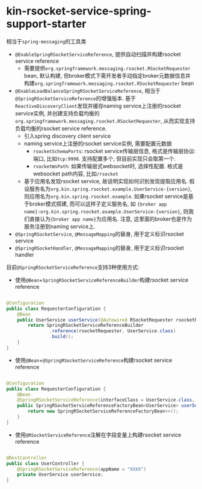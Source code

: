 # kin-rsocket-service-spring-support-starter
相当于`spring-messaging`的工具类

* `@EnableSpringRSocketServiceReference`, 提供自动扫描并构建rsocket service reference
    * 需要提供`org.springframework.messaging.rsocket.RSocketRequester` bean, 默认构建,
      但broker模式下需开发者手动指定broker元数据信息并构建`org.springframework.messaging.rsocket.RSocketRequester` bean
* `@EnableLoadBalanceSpringRSocketServiceReference`, 相当于`@SpringRSocketServiceReference`的增强版本.
  基于`ReactiveDiscoveryClient`发现并缓存naming service上注册的rsocket service实例,
  并创建支持负载均衡的`org.springframework.messaging.rsocket.RSocketRequester`, 从而实现支持负载均衡的rsocket service reference.
    * 引入spring discovery client service
    * naming service上注册的rsocket service实例, 需要配置元数据
        * `rsocketSchemaPorts`: rsocket service传输层信息, 格式是传输层协议:端口, 比如`tcp:9998`. 支持配置多个, 但目前实现只会取第一个.
        * `rsocketWsPath`: 如果传输层式websocket时, 选择性配置. 格式是websocket path内容, 比如`/rsocket`
    * 基于应用名发现rsocket service, 故说明实现如何识别发现提取应用名. 假设服务名为`org.kin.spring.rsocket.example.UserService-{version}`,
      则应用名为`org.kin.spring.rsocket.example`. 如果rsocket service是基于broker模式搭建, 而可以这样子定义服务名, 如
      `{broker app name}:org.kin.spring.rsocket.example.UserService-{version}`, 则我们直接认为`{broker app name}`为应用名. 注意,
      这里面的broker也是作为服务注册到naming service上.
* `@SpringRSocketService`, `@MessageMapping`的替身, 用于定义标识rsocket service
* `@SpringRSocketHandler`, `@MessageMapping`的替身, 用于定义标识rsocket handler

目前`@SpringRSocketServiceReference`支持3种使用方式:

* 使用`@Bean`+`SpringRSocketServiceReferenceBuilder`构建rsocket service reference

```java

@Configuration
public class RequesterConfiguration {
    @Bean
    public UserService userService(@Autowired RSocketRequester rsocketRequester) {
        return SpringRSocketServiceReferenceBuilder
                .reference(rsocketRequester, UserService.class)
                .build();
    }
}
```

* 使用`@Bean`+`@SpringRSocketServiceReference`构建rsocket service reference

```java

@Configuration
public class RequesterConfiguration {
    @Bean
    @SpringRSocketServiceReference(interfaceClass = UserService.class, appName = "XXXX")
    public SpringRSocketServiceReferenceFactoryBean<UserService> userService() {
        return new SpringRSocketServiceReferenceFactoryBean<>();
    }
}
```

* 使用`@RSocketServiceReference`注解在字段变量上构建rsocket service reference

```java

@RestController
public class UserController {
    @SpringRSocketServiceReference(appName = "XXXX")
    private UserService userService;
}
```